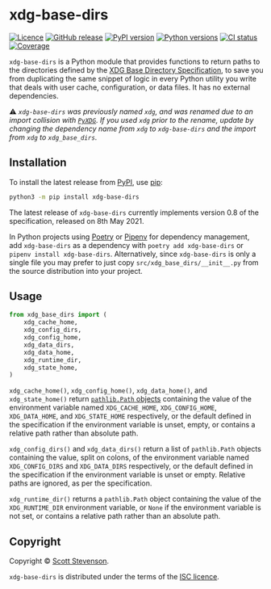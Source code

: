 # xdg-base-dirs

[![Licence](https://img.shields.io/github/license/srstevenson/xdg-base-dirs?label=Licence&color=blue)](https://github.com/srstevenson/xdg-base-dirs/blob/main/LICENCE)
[![GitHub release](https://img.shields.io/github/v/release/srstevenson/xdg-base-dirs?label=GitHub)](https://github.com/srstevenson/xdg-base-dirs)
[![PyPI version](https://img.shields.io/pypi/v/xdg-base-dirs?label=PyPI)](https://pypi.org/project/xdg-base-dirs/)
[![Python versions](https://img.shields.io/pypi/pyversions/xdg-base-dirs?label=Python)](https://pypi.org/project/xdg-base-dirs/)
[![CI status](https://github.com/srstevenson/xdg-base-dirs/workflows/CI/badge.svg)](https://github.com/srstevenson/xdg-base-dirs/actions)
[![Coverage](https://img.shields.io/codecov/c/gh/srstevenson/xdg-base-dirs?label=Coverage)](https://app.codecov.io/gh/srstevenson/xdg-base-dirs)

`xdg-base-dirs` is a Python module that provides functions to return paths to
the directories defined by the [XDG Base Directory Specification][spec], to save
you from duplicating the same snippet of logic in every Python utility you write
that deals with user cache, configuration, or data files. It has no external
dependencies.

:warning: _`xdg-base-dirs` was previously named `xdg`, and was renamed due to an
import collision with [`PyXDG`](https://pypi.org/project/pyxdg/). If you used
`xdg` prior to the rename, update by changing the dependency name from `xdg` to
`xdg-base-dirs` and the import from `xdg` to `xdg_base_dirs`._

## Installation

To install the latest release from [PyPI], use [pip]:

```bash
python3 -m pip install xdg-base-dirs
```

The latest release of `xdg-base-dirs` currently implements version 0.8 of the
specification, released on 8th May 2021.

In Python projects using [Poetry] or [Pipenv] for dependency management, add
`xdg-base-dirs` as a dependency with `poetry add xdg-base-dirs` or
`pipenv install xdg-base-dirs`. Alternatively, since `xdg-base-dirs` is only a
single file you may prefer to just copy `src/xdg_base_dirs/__init__.py` from the
source distribution into your project.

## Usage

```python
from xdg_base_dirs import (
    xdg_cache_home,
    xdg_config_dirs,
    xdg_config_home,
    xdg_data_dirs,
    xdg_data_home,
    xdg_runtime_dir,
    xdg_state_home,
)
```

`xdg_cache_home()`, `xdg_config_home()`, `xdg_data_home()`, and
`xdg_state_home()` return [`pathlib.Path` objects][path] containing the value of
the environment variable named `XDG_CACHE_HOME`, `XDG_CONFIG_HOME`,
`XDG_DATA_HOME`, and `XDG_STATE_HOME` respectively, or the default defined in
the specification if the environment variable is unset, empty, or contains a
relative path rather than absolute path.

`xdg_config_dirs()` and `xdg_data_dirs()` return a list of `pathlib.Path`
objects containing the value, split on colons, of the environment variable named
`XDG_CONFIG_DIRS` and `XDG_DATA_DIRS` respectively, or the default defined in
the specification if the environment variable is unset or empty. Relative paths
are ignored, as per the specification.

`xdg_runtime_dir()` returns a `pathlib.Path` object containing the value of the
`XDG_RUNTIME_DIR` environment variable, or `None` if the environment variable is
not set, or contains a relative path rather than an absolute path.

## Copyright

Copyright © [Scott Stevenson].

`xdg-base-dirs` is distributed under the terms of the [ISC licence].

[isc licence]: https://opensource.org/licenses/ISC
[path]: https://docs.python.org/3/library/pathlib.html#pathlib.Path
[pip]: https://pip.pypa.io/en/stable/
[pipenv]: https://docs.pipenv.org/
[poetry]: https://python-poetry.org/
[pypi]: https://pypi.org/project/xdg-base-dirs/
[scott stevenson]: https://scott.stevenson.io
[spec]:
  https://specifications.freedesktop.org/basedir-spec/basedir-spec-latest.html
